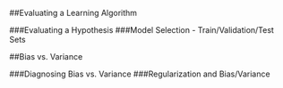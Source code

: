 ##Evaluating a Learning Algorithm

###Evaluating a Hypothesis
###Model Selection - Train/Validation/Test Sets

##Bias vs. Variance

###Diagnosing Bias vs. Variance
###Regularization and Bias/Variance

 
